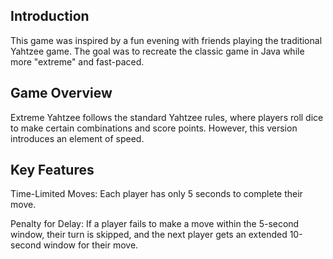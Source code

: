 
## Introduction

This game was inspired by a fun evening with friends playing the traditional Yahtzee game. The goal was to recreate the classic game in Java while more "extreme" and fast-paced.


## Game Overview

Extreme Yahtzee follows the standard Yahtzee rules, where players roll dice to make certain combinations and score points. However, this version introduces an element of speed.


## Key Features

Time-Limited Moves: Each player has only 5 seconds to complete their move. 

Penalty for Delay: If a player fails to make a move within the 5-second window, their turn is skipped, and the next player gets an extended 10-second window for their move.
